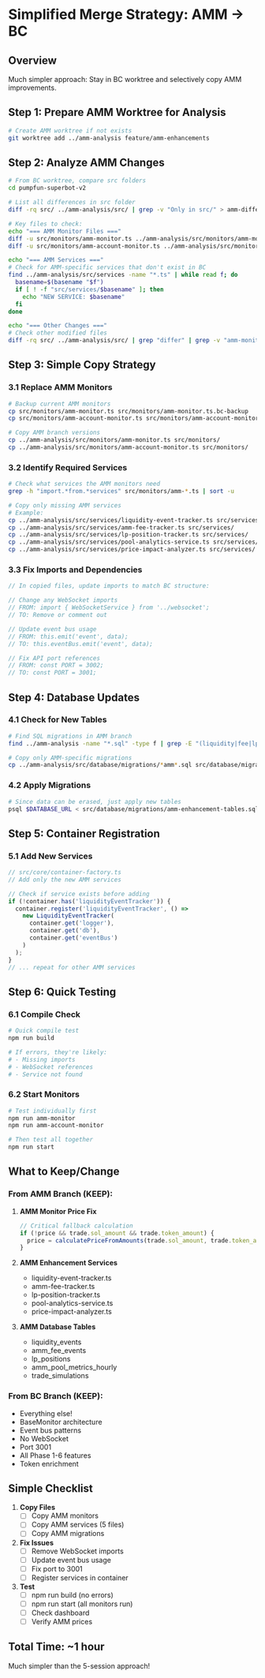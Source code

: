 # Simplified Merge Strategy: AMM → BC

## Overview
Much simpler approach: Stay in BC worktree and selectively copy AMM improvements.

## Step 1: Prepare AMM Worktree for Analysis
```bash
# Create AMM worktree if not exists
git worktree add ../amm-analysis feature/amm-enhancements
```

## Step 2: Analyze AMM Changes
```bash
# From BC worktree, compare src folders
cd pumpfun-superbot-v2

# List all differences in src folder
diff -rq src/ ../amm-analysis/src/ | grep -v "Only in src/" > amm-differences.txt

# Key files to check:
echo "=== AMM Monitor Files ==="
diff -u src/monitors/amm-monitor.ts ../amm-analysis/src/monitors/amm-monitor.ts > diffs/amm-monitor.diff
diff -u src/monitors/amm-account-monitor.ts ../amm-analysis/src/monitors/amm-account-monitor.ts > diffs/amm-account-monitor.diff

echo "=== AMM Services ==="
# Check for AMM-specific services that don't exist in BC
find ../amm-analysis/src/services -name "*.ts" | while read f; do
  basename=$(basename "$f")
  if [ ! -f "src/services/$basename" ]; then
    echo "NEW SERVICE: $basename"
  fi
done

echo "=== Other Changes ==="
# Check other modified files
diff -rq src/ ../amm-analysis/src/ | grep "differ" | grep -v "amm-monitor"
```

## Step 3: Simple Copy Strategy

### 3.1 Replace AMM Monitors
```bash
# Backup current AMM monitors
cp src/monitors/amm-monitor.ts src/monitors/amm-monitor.ts.bc-backup
cp src/monitors/amm-account-monitor.ts src/monitors/amm-account-monitor.ts.bc-backup

# Copy AMM branch versions
cp ../amm-analysis/src/monitors/amm-monitor.ts src/monitors/
cp ../amm-analysis/src/monitors/amm-account-monitor.ts src/monitors/
```

### 3.2 Identify Required Services
```bash
# Check what services the AMM monitors need
grep -h "import.*from.*services" src/monitors/amm-*.ts | sort -u

# Copy only missing AMM services
# Example:
cp ../amm-analysis/src/services/liquidity-event-tracker.ts src/services/
cp ../amm-analysis/src/services/amm-fee-tracker.ts src/services/
cp ../amm-analysis/src/services/lp-position-tracker.ts src/services/
cp ../amm-analysis/src/services/pool-analytics-service.ts src/services/
cp ../amm-analysis/src/services/price-impact-analyzer.ts src/services/
```

### 3.3 Fix Imports and Dependencies
```typescript
// In copied files, update imports to match BC structure:

// Change any WebSocket imports
// FROM: import { WebSocketService } from '../websocket';
// TO: Remove or comment out

// Update event bus usage
// FROM: this.emit('event', data);
// TO: this.eventBus.emit('event', data);

// Fix API port references
// FROM: const PORT = 3002;
// TO: const PORT = 3001;
```

## Step 4: Database Updates

### 4.1 Check for New Tables
```bash
# Find SQL migrations in AMM branch
find ../amm-analysis -name "*.sql" -type f | grep -E "(liquidity|fee|lp|pool)"

# Copy only AMM-specific migrations
cp ../amm-analysis/src/database/migrations/*amm*.sql src/database/migrations/
```

### 4.2 Apply Migrations
```bash
# Since data can be erased, just apply new tables
psql $DATABASE_URL < src/database/migrations/amm-enhancement-tables.sql
```

## Step 5: Container Registration

### 5.1 Add New Services
```typescript
// src/core/container-factory.ts
// Add only the new AMM services

// Check if service exists before adding
if (!container.has('liquidityEventTracker')) {
  container.register('liquidityEventTracker', () => 
    new LiquidityEventTracker(
      container.get('logger'),
      container.get('db'),
      container.get('eventBus')
    )
  );
}
// ... repeat for other AMM services
```

## Step 6: Quick Testing

### 6.1 Compile Check
```bash
# Quick compile test
npm run build

# If errors, they're likely:
# - Missing imports
# - WebSocket references
# - Service not found
```

### 6.2 Start Monitors
```bash
# Test individually first
npm run amm-monitor
npm run amm-account-monitor

# Then test all together
npm run start
```

## What to Keep/Change

### From AMM Branch (KEEP):
1. **AMM Monitor Price Fix**
   ```typescript
   // Critical fallback calculation
   if (!price && trade.sol_amount && trade.token_amount) {
     price = calculatePriceFromAmounts(trade.sol_amount, trade.token_amount);
   }
   ```

2. **AMM Enhancement Services**
   - liquidity-event-tracker.ts
   - amm-fee-tracker.ts
   - lp-position-tracker.ts
   - pool-analytics-service.ts
   - price-impact-analyzer.ts

3. **AMM Database Tables**
   - liquidity_events
   - amm_fee_events
   - lp_positions
   - amm_pool_metrics_hourly
   - trade_simulations

### From BC Branch (KEEP):
- Everything else!
- BaseMonitor architecture
- Event bus patterns
- No WebSocket
- Port 3001
- All Phase 1-6 features
- Token enrichment

## Simple Checklist

1. **Copy Files**
   - [ ] Copy AMM monitors
   - [ ] Copy AMM services (5 files)
   - [ ] Copy AMM migrations

2. **Fix Issues**
   - [ ] Remove WebSocket imports
   - [ ] Update event bus usage
   - [ ] Fix port to 3001
   - [ ] Register services in container

3. **Test**
   - [ ] npm run build (no errors)
   - [ ] npm run start (all monitors run)
   - [ ] Check dashboard
   - [ ] Verify AMM prices

## Total Time: ~1 hour

Much simpler than the 5-session approach!